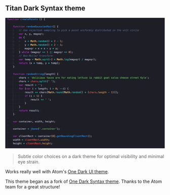 ## Titan Dark Syntax theme

![titan-dark-syntax](https://raw.githubusercontent.com/chrisgonzalez/titan-dark-syntax/image/sample.png)

> Subtle color choices on a dark theme for optimal visibility and minimal eye strain.

Works really well with Atom's [One Dark UI theme](https://atom.io/themes/one-dark-ui).

This theme began as a fork of [One Dark Syntax theme](https://atom.io/themes/one-dark-syntax). Thanks to the Atom team for a great structure!
